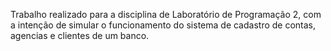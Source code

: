 Trabalho realizado para a disciplina de Laboratório de Programação 2, com a intenção de simular o funcionamento do sistema de cadastro de contas, agencias e clientes de um banco.
